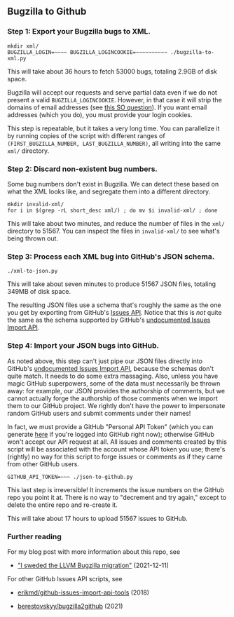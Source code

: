 ## Bugzilla to Github

### Step 1: Export your Bugzilla bugs to XML.

    mkdir xml/
    BUGZILLA_LOGIN=~~~~ BUGZILLA_LOGINCOOKIE=~~~~~~~~~~ ./bugzilla-to-xml.py

This will take about 36 hours to fetch 53000 bugs,
totaling 2.9GB of disk space.

Bugzilla will accept our requests and serve partial data
even if we do not present a valid `BUGZILLA_LOGINCOOKIE`.
However, in that case it will strip the domains of email
addresses (see [this SO question](https://stackoverflow.com/questions/70307092/)).
If you want email addresses (which you do), you must
provide your login cookies.

This step is repeatable, but it takes a very long time.
You can parallelize it by running copies of the script with
different ranges of `(FIRST_BUGZILLA_NUMBER, LAST_BUGZILLA_NUMBER)`,
all writing into the same `xml/` directory.


### Step 2: Discard non-existent bug numbers.

Some bug numbers don't exist in Bugzilla. We can detect these
based on what the XML looks like, and segregate them into a different
directory.

    mkdir invalid-xml/
    for i in $(grep -rL short_desc xml/) ; do mv $i invalid-xml/ ; done

This will take about two minutes, and reduce the
number of files in the `xml/` directory to 51567.
You can inspect the files in `invalid-xml/` to see
what's being thrown out.


### Step 3: Process each XML bug into GitHub's JSON schema.

    ./xml-to-json.py

This will take about seven minutes to produce 51567 JSON files,
totaling 349MB of disk space.

The resulting JSON files use a schema that's roughly the same
as the one you get by exporting from GitHub's
[Issues API](https://docs.github.com/en/rest/reference/issues#list-repository-issues).
Notice that this is _not_ quite the same as the schema supported
by GitHub's [undocumented Issues Import API](https://gist.github.com/jonmagic/5282384165e0f86ef105).


### Step 4: Import your JSON bugs into GitHub.

As noted above, this step can't just pipe our JSON files directly into GitHub's
[undocumented Issues Import API](https://gist.github.com/jonmagic/5282384165e0f86ef105),
because the schemas don't quite match. It needs to do some extra massaging.
Also, unless you have magic GitHub superpowers, some of the data must necessarily
be thrown away: for example, our JSON provides the authorship of comments, but
we cannot actually forge the authorship of those comments when we import them to
our GitHub project. We rightly don't have the power to impersonate random GitHub users
and submit comments under their names!

In fact, we must provide a GitHub "Personal API Token"
(which you can generate [here](https://github.com/settings/tokens/new) if you're logged
into GitHub right now); otherwise GitHub won't accept our API request at all.
All issues and comments created by this script will be associated with the account
whose API token you use; there's (rightly) no way for this script to forge issues or
comments as if they came from other GitHub users.

    GITHUB_API_TOKEN=~~~ ./json-to-github.py

This last step is irreversible! It increments the issue numbers on the GitHub repo you
point it at. There is no way to "decrement and try again," except to delete the entire
repo and re-create it.

This will take about 17 hours to upload 51567 issues to GitHub.


### Further reading

For my blog post with more information about this repo, see

* ["I sweded the LLVM Bugzilla migration"](https://quuxplusone.github.io/blog/2021/12/11/llvm-bugzilla-fan-edit/) (2021-12-11)

For other GitHub Issues API scripts, see

* [erikmd/github-issues-import-api-tools](https://github.com/erikmd/github-issues-import-api-tools) (2018)

* [berestovskyy/bugzilla2github](https://github.com/berestovskyy/bugzilla2github) (2021)

